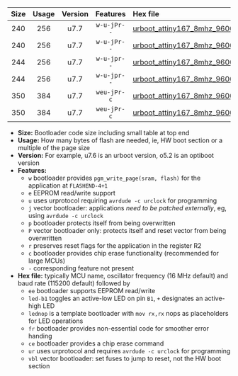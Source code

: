 |Size|Usage|Version|Features|Hex file|
|:-:|:-:|:-:|:-:|:--|
|240|256|u7.7|`w-u-jPr--`|[urboot_attiny167_8mhz_9600bps_led+b1_ur_vbl.hex](https://raw.githubusercontent.com/stefanrueger/urboot.hex/main/mcus/attiny167/fcpu_8mhz/9600_bps/urboot_attiny167_8mhz_9600bps_led+b1_ur_vbl.hex)|
|240|256|u7.7|`w-u-jPr--`|[urboot_attiny167_8mhz_9600bps_lednop_ur_vbl.hex](https://raw.githubusercontent.com/stefanrueger/urboot.hex/main/mcus/attiny167/fcpu_8mhz/9600_bps/urboot_attiny167_8mhz_9600bps_lednop_ur_vbl.hex)|
|244|256|u7.7|`w-u-jpr--`|[urboot_attiny167_8mhz_9600bps_led+b1_fr_ur_vbl.hex](https://raw.githubusercontent.com/stefanrueger/urboot.hex/main/mcus/attiny167/fcpu_8mhz/9600_bps/urboot_attiny167_8mhz_9600bps_led+b1_fr_ur_vbl.hex)|
|244|256|u7.7|`w-u-jpr--`|[urboot_attiny167_8mhz_9600bps_lednop_fr_ur_vbl.hex](https://raw.githubusercontent.com/stefanrueger/urboot.hex/main/mcus/attiny167/fcpu_8mhz/9600_bps/urboot_attiny167_8mhz_9600bps_lednop_fr_ur_vbl.hex)|
|350|384|u7.7|`weu-jPr-c`|[urboot_attiny167_8mhz_9600bps_ee_led+b1_fr_ce_ur_vbl.hex](https://raw.githubusercontent.com/stefanrueger/urboot.hex/main/mcus/attiny167/fcpu_8mhz/9600_bps/urboot_attiny167_8mhz_9600bps_ee_led+b1_fr_ce_ur_vbl.hex)|
|350|384|u7.7|`weu-jPr-c`|[urboot_attiny167_8mhz_9600bps_ee_lednop_fr_ce_ur_vbl.hex](https://raw.githubusercontent.com/stefanrueger/urboot.hex/main/mcus/attiny167/fcpu_8mhz/9600_bps/urboot_attiny167_8mhz_9600bps_ee_lednop_fr_ce_ur_vbl.hex)|

- **Size:** Bootloader code size including small table at top end
- **Usage:** How many bytes of flash are needed, ie, HW boot section or a multiple of the page size
- **Version:** For example, u7.6 is an urboot version, o5.2 is an optiboot version
- **Features:**
  + `w` bootloader provides `pgm_write_page(sram, flash)` for the application at `FLASHEND-4+1`
  + `e` EEPROM read/write support
  + `u` uses urprotocol requiring `avrdude -c urclock` for programming
  + `j` vector bootloader: applications *need to be patched externally*, eg, using `avrdude -c urclock`
  + `p` bootloader protects itself from being overwritten
  + `P` vector bootloader only: protects itself and reset vector from being overwritten
  + `r` preserves reset flags for the application in the register R2
  + `c` bootloader provides chip erase functionality (recommended for large MCUs)
  + `-` corresponding feature not present
- **Hex file:** typically MCU name, oscillator frequency (16 MHz default) and baud rate (115200 default) followed by
  + `ee` bootloader supports EEPROM read/write
  + `led-b1` toggles an active-low LED on pin `B1`, `+` designates an active-high LED
  + `lednop` is a template bootloader with `mov rx,rx` nops as placeholders for LED operations
  + `fr` bootloader provides non-essential code for smoother error handing
  + `ce` bootloader provides a chip erase command
  + `ur` uses urprotocol and requires `avrdude -c urclock` for programming
  + `vbl` vector bootloader: set fuses to jump to reset, not the HW boot section

